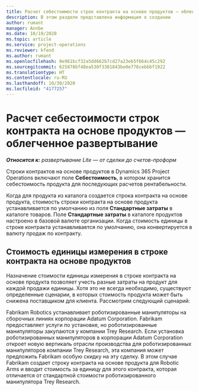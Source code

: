 ```yaml
---
title: Расчет себестоимости строк контракта на основе продуктов — облегченное развертывание
description: В этом разделе представлена информация о создании
author: rumant
manager: Annbe
ms.date: 10/19/2020
ms.topic: article
ms.service: project-operations
ms.reviewer: kfend
ms.author: rumant
ms.openlocfilehash: 0e961bcf32a5dd662b7cd27a23eb5f664c45c292
ms.sourcegitcommit: 625878bf48ea530f3381843be0e778cebbbf1922
ms.translationtype: HT
ms.contentlocale: ru-RU
ms.lasthandoff: 10/30/2020
ms.locfileid: "4177257"
---
```

# <a name="cost-product-based-contract-lines---lite"></a>Расчет себестоимости строк контракта на основе продуктов — облегченное развертывание

_**Относится к:** развертывание Lite — от сделки до счетов-проформ_


Строки контрактов на основе продуктов в Dynamics 365 Project Operations включают поле **Себестоимость**, в котором хранится себестоимость продукта для последующих расчетов рентабельности.

Когда для продукта из каталога создается строка контракта на основе продукта, стоимость строки контракта на основе продукта устанавливается по умолчанию из поля **Стандартные затраты** в каталоге товаров. Поле **Стандартные затраты** в каталоге продуктов настроено в базовой валюте организации. Когда стоимость единицы в строке контракта устанавливается по умолчанию, она конвертируется в валюту продаж по контракту.

## <a name="unit-cost-on-a-product-based-contract-line"></a>Стоимость единицы измерения в строке контракта на основе продуктов

Назначение стоимости единицы измерения в строке контракта на основе продукта позволяет учесть разные затраты на продукт для каждой продажи единицы. Хотя это не всегда необходимо, существуют определенные сценарии, в которых стоимость продукта может быть снижена поставщиком для клиента. Рассмотрим следующий сценарий:

Fabrikam Robotics устанавливает роботизированные манипуляторы на сборочных линиях корпорации Adatum Corporation. Fabrikam предоставляет услуги по установке, но роботизированные манипуляторы закупаются у компании Trey Research. Если установка роботизированных манипуляторов в корпорации Adatum Corporation откроет новую вертикаль отрасли производства для роботизированных манипуляторов компании Trey Research, эта компания может предложить Fabrikam особую скидку на эту сделку. В этом случае Fabrikam создает строку контракта на основе продукта для Robotic Arms и вводит стоимость за единицу для этого контракта, которая отличается от стандартной стоимости роботизированного манипулятора Trey Research.
